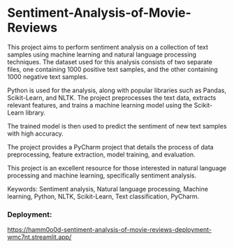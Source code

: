 # Sentiment-Analysis-of-Movie-Reviews

This project aims to perform sentiment analysis on a collection of text samples using machine learning and natural language processing techniques.
The dataset used for this analysis consists of two separate files, one containing 1000 positive text samples, and the other containing 1000 negative text samples.

Python is used for the analysis, along with popular libraries such as Pandas, Scikit-Learn, and NLTK. The project preprocesses the text data,
extracts relevant features, and trains a machine learning model using the Scikit-Learn library.

The trained model is then used to predict the sentiment of new text samples with high accuracy.

The project provides a PyCharm project that details the process of data preprocessing, feature extraction, model training, and evaluation.

This project is an excellent resource for those interested in natural language processing and machine learning, specifically sentiment analysis.

Keywords: Sentiment analysis, Natural language processing, Machine learning, Python, NLTK, Scikit-Learn, Text classification, PyCharm.

### Deployment:
https://hamm0o0d-sentiment-analysis-of-movie-reviews-deployment-wmc7nt.streamlit.app/
